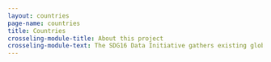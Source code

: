 ```yaml
---
layout: countries
page-name: countries
title: Countries
crosseling-module-title: About this project
crosseling-module-text: The SDG16 Data Initiative gathers existing global data that can help track progress towards the achievement of SDG16. Official and complementary indicators are listed for each target. We have included a variety of data sources and sought to highlight gaps and limitations.
---
```

